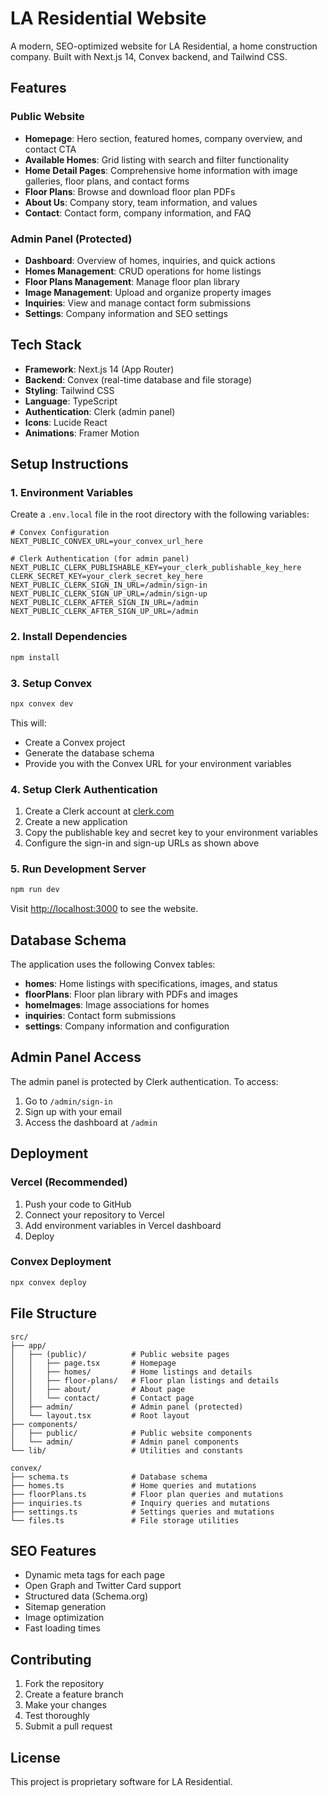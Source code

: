 # LA Residential Website

A modern, SEO-optimized website for LA Residential, a home construction company. Built with Next.js 14, Convex backend, and Tailwind CSS.

## Features

### Public Website
- **Homepage**: Hero section, featured homes, company overview, and contact CTA
- **Available Homes**: Grid listing with search and filter functionality
- **Home Detail Pages**: Comprehensive home information with image galleries, floor plans, and contact forms
- **Floor Plans**: Browse and download floor plan PDFs
- **About Us**: Company story, team information, and values
- **Contact**: Contact form, company information, and FAQ

### Admin Panel (Protected)
- **Dashboard**: Overview of homes, inquiries, and quick actions
- **Homes Management**: CRUD operations for home listings
- **Floor Plans Management**: Manage floor plan library
- **Image Management**: Upload and organize property images
- **Inquiries**: View and manage contact form submissions
- **Settings**: Company information and SEO settings

## Tech Stack

- **Framework**: Next.js 14 (App Router)
- **Backend**: Convex (real-time database and file storage)
- **Styling**: Tailwind CSS
- **Language**: TypeScript
- **Authentication**: Clerk (admin panel)
- **Icons**: Lucide React
- **Animations**: Framer Motion

## Setup Instructions

### 1. Environment Variables

Create a `.env.local` file in the root directory with the following variables:

```env
# Convex Configuration
NEXT_PUBLIC_CONVEX_URL=your_convex_url_here

# Clerk Authentication (for admin panel)
NEXT_PUBLIC_CLERK_PUBLISHABLE_KEY=your_clerk_publishable_key_here
CLERK_SECRET_KEY=your_clerk_secret_key_here
NEXT_PUBLIC_CLERK_SIGN_IN_URL=/admin/sign-in
NEXT_PUBLIC_CLERK_SIGN_UP_URL=/admin/sign-up
NEXT_PUBLIC_CLERK_AFTER_SIGN_IN_URL=/admin
NEXT_PUBLIC_CLERK_AFTER_SIGN_UP_URL=/admin
```

### 2. Install Dependencies

```bash
npm install
```

### 3. Setup Convex

```bash
npx convex dev
```

This will:
- Create a Convex project
- Generate the database schema
- Provide you with the Convex URL for your environment variables

### 4. Setup Clerk Authentication

1. Create a Clerk account at [clerk.com](https://clerk.com)
2. Create a new application
3. Copy the publishable key and secret key to your environment variables
4. Configure the sign-in and sign-up URLs as shown above

### 5. Run Development Server

```bash
npm run dev
```

Visit [http://localhost:3000](http://localhost:3000) to see the website.

## Database Schema

The application uses the following Convex tables:

- **homes**: Home listings with specifications, images, and status
- **floorPlans**: Floor plan library with PDFs and images
- **homeImages**: Image associations for homes
- **inquiries**: Contact form submissions
- **settings**: Company information and configuration

## Admin Panel Access

The admin panel is protected by Clerk authentication. To access:

1. Go to `/admin/sign-in`
2. Sign up with your email
3. Access the dashboard at `/admin`

## Deployment

### Vercel (Recommended)

1. Push your code to GitHub
2. Connect your repository to Vercel
3. Add environment variables in Vercel dashboard
4. Deploy

### Convex Deployment

```bash
npx convex deploy
```

## File Structure

```
src/
├── app/
│   ├── (public)/          # Public website pages
│   │   ├── page.tsx       # Homepage
│   │   ├── homes/         # Home listings and details
│   │   ├── floor-plans/   # Floor plan listings and details
│   │   ├── about/         # About page
│   │   └── contact/       # Contact page
│   ├── admin/             # Admin panel (protected)
│   └── layout.tsx         # Root layout
├── components/
│   ├── public/            # Public website components
│   └── admin/             # Admin panel components
└── lib/                   # Utilities and constants

convex/
├── schema.ts              # Database schema
├── homes.ts               # Home queries and mutations
├── floorPlans.ts          # Floor plan queries and mutations
├── inquiries.ts           # Inquiry queries and mutations
├── settings.ts            # Settings queries and mutations
└── files.ts               # File storage utilities
```

## SEO Features

- Dynamic meta tags for each page
- Open Graph and Twitter Card support
- Structured data (Schema.org)
- Sitemap generation
- Image optimization
- Fast loading times

## Contributing

1. Fork the repository
2. Create a feature branch
3. Make your changes
4. Test thoroughly
5. Submit a pull request

## License

This project is proprietary software for LA Residential.